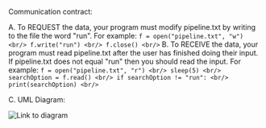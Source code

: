 Communication contract:


A. To REQUEST the data, your program must modify pipeline.txt by writing to the file the word "run". 
    For example: 
        `f = open("pipeline.txt", "w") <br/>
        f.write("run") <br/>
        f.close() <br/>`
B. To RECEIVE the data, your program must read pipeline.txt after the user has finished doing their input. If pipeline.txt does not equal "run" then you should read the input.
    For example: 
        `f = open("pipeline.txt", "r") <br/>
        sleep(5) <br/>
        searchOption = f.read() <br/>
        if searchOption != "run": <br/>
            print(searchOption) <br/>`


C. UML Diagram:

![Link to diagram]([http://url/to/img.png](https://ibb.co/S6MVCCk)https://ibb.co/S6MVCCk)
